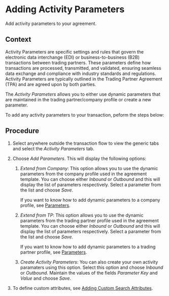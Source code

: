 <!-- loio655a5941020a42859ae4ecadfbaa943b -->

# Adding Activity Parameters

Add activity parameters to your agreement.



## Context

Activity Parameters are specific settings and rules that govern the electronic data interchange \(EDI\) or business-to-business \(B2B\) transactions between trading partners. These parameters define how transactions are processed, transmitted, and validated, ensuring seamless data exchange and compliance with industry standards and regulations. Activity Parameters are typically outlined in the Trading Partner Agreement \(TPA\) and are agreed upon by both parties.

The *Activity Parameters* allows you to either use dynamic parameters that are maintained in the trading partner/company profile or create a new parameter.

To add any activity parameters to your transaction, peform the steps below:



## Procedure

1.  Select anywhere outside the transaction flow to view the generic tabs and select the *Activity Parameters* tab.

2.  Choose *Add Parameters*. This will display the following options:

    1.  *Extend from Company*: This option allows you to use the dynamic parameters from the company profile used in the agreement template. You can choose either *Inbound* or *Outbound* and this will display the list of parameters respectively. Select a parameter from the list and choose *Save*.

        If you want to know how to add dynamic parameters to a company profile, see [Parameters](parameters-ec72fcf.md).

    2.  *Extend from TP*: This option allows you to use the dynamic parameters from the trading partner profile used in the agreement template. You can choose either *Inbound* or *Outbound* and this will display the list of parameters respectively. Select a parameter from the list and choose *Save*.

        If you want to know how to add dynamic parameters to a trading partner profile, see [Parameters](parameters-d13b835.md).

    3.  *Create Activity Parameters*: You can also create your own activity paramaters using this option. Select this option and choose *Inbound* or *Outbound*. Maintain the values of the fields *Parameter Key* and *Value* and choose *Save*.


3.  To define custom attributes, see [Adding Custom Search Attributes](adding-custom-search-attributes-934bbcd.md).


